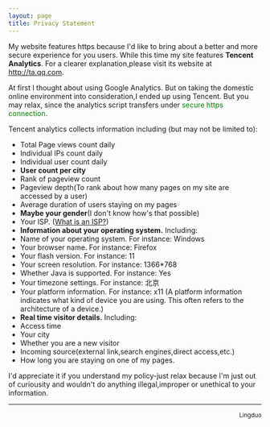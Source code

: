 ```yaml
---
layout: page
title: Privacy Statement
---
```

My website features https because I'd like to bring about a better and more secure experience for you users. While this time my site features **Tencent Analytics**. For a clearer explanation,please visit its website at <http://ta.qq.com>.

At first I thought about using Google Analytics. But on taking the domestic online environment into consideration,I ended up using Tencent. But you may relax, since the analytics script transfers under <font color=green>secure https connection</font>.

Tencent analytics collects information including (but may not be
limited to):

- Total Page views count daily
- Individual IPs count daily
- Individual user count daily
- **User count per city**
- Rank of pageview count
- Pageview depth(To rank about how many pages on my site are accessed by a user)
- Average duration of users staying on my pages
- **Maybe your gender**(I don't know how's that possible)
- Your ISP. ([What is an ISP?](http://baike.baidu.com/subview/855/5889203.htm))
- **Information about your operating system.** Including:
 - Name of your operating system. For instance: Windows
 - Your browser name. For instance: Firefox
 - Your flash version. For instance: 11
 - Your screen resolution. For instance: 1366*768
 - Whether Java is supported. For instance: Yes
 - Your timezone settings. For instance: 北京
 - Your platform information. For instance: x11 (A platform information indicates what kind of device you are using. This often refers to the architecture of a device.)
- **Real time visitor details.** Including:
 - Access time
 - Your city
 - Whether you are a new visitor
 - Incoming source(external link,search engines,direct access,etc.)
 - How long you are staying on one of my pages.

I'd appreciate it if you understand my policy-just relax because I'm just out of curiousity and wouldn't do anything illegal,improper or unethical to your information.
<hr />
<small><p align=right>Lingduo</p></small>

